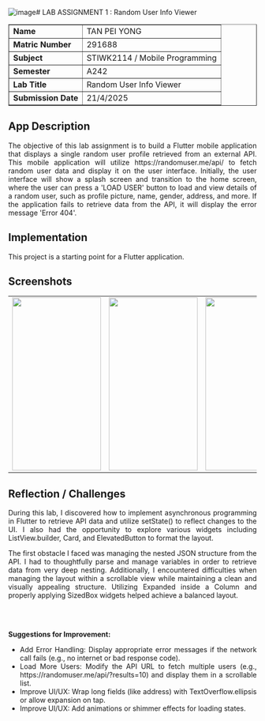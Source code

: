 ![image](https://github.com/user-attachments/assets/4359bfd4-2caf-4268-ba38-c8716d5c2cdc)# LAB ASSIGNMENT 1 : Random User Info Viewer
<table border="1">
  <tr>
    <td><strong>Name</strong></td>
    <td>TAN PEI YONG</td>
  </tr>
  <tr>
    <td><strong>Matric Number</strong></td>
    <td>291688</td>
  </tr>  
  <tr>
    <td><strong>Subject</strong></td>
    <td>STIWK2114 / Mobile Programming</td>
  </tr>  
  <tr>
    <td><strong>Semester</strong></td>
    <td>A242</td>
  </tr>  
  <tr>
    <td><strong>Lab Title</strong></td>
    <td>Random User Info Viewer</td>
  </tr>  
  <tr>
    <td><strong>Submission Date</strong></td>
    <td>21/4/2025</td>
  </tr>  
</table>

## App Description

<div align="justify">
The objective of this lab assignment is to build a Flutter mobile application that displays a single random user profile retrieved from an external API. This mobile application will utilize https://randomuser.me/api/ to fetch random user data and display it on the user interface. Initially, the user interface will show a splash screen and transition to the home screen, where the user can press a 'LOAD USER' button to load and view details of a random user, such as profile picture, name, gender, address, and more. If the application fails to retrieve data from the API, it will display the error message 'Error 404'.
</div>

## Implementation

This project is a starting point for a Flutter application.

## Screenshots
<table>
    <tr>
    <td><img src="https://github.com/user-attachments/assets/4fb7b7ee-47ed-4af3-a7db-7566f440e063" width="180" height="350"></td>
    <td><img src="https://github.com/user-attachments/assets/7c275968-641b-45ce-9427-03ae17015b90" width="180" height="350"></td>
    <td><img src="https://github.com/user-attachments/assets/08740902-257f-4be1-a963-528ffc7440d9" width="180" height="350"></td>
    <td><img src="https://github.com/user-attachments/assets/2bbc52e7-6513-40c8-b5e9-f783561435cd" width="180" height="350"></td>
  </tr>
</table>

## Reflection / Challenges

<div align="justify">
During this lab, I discovered how to implement asynchronous programming in Flutter to retrieve API data and utilize setState() to reflect changes to the UI. I also had the opportunity to explore various widgets including ListView.builder, Card, and ElevatedButton to format the layout.

<br>

The first obstacle I faced was managing the nested JSON structure from the API. I had to thoughtfully parse and manage variables in order to retrieve data from very deep nesting. Additionally, I encountered difficulties when managing the layout within a scrollable view while maintaining a clean and visually appealing structure. Utilizing Expanded inside a Column and properly applying SizedBox widgets helped achieve a balanced layout.

<br> <br>
 
<b>Suggestions for Improvement:</b>
<ul>
  <li>Add Error Handling: Display appropriate error messages if the network call fails (e.g., no internet or bad response code).</li>
  <li>Load More Users: Modify the API URL to fetch multiple users (e.g., https://randomuser.me/api/?results=10) and display them in a scrollable list.</li>
  <li>Improve UI/UX: Wrap long fields (like address) with TextOverflow.ellipsis or allow expansion on tap.</li>
  <li>Improve UI/UX: Add animations or shimmer effects for loading states.</li>
</ul>
</div>
